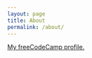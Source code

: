```yaml
---
layout: page
title: About
permalink: /about/
---
```

[My freeCodeCamp profile.](https://www.freecodecamp.org/leobath)
